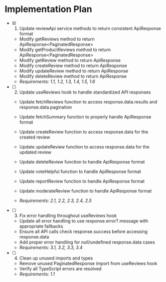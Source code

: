 # Implementation Plan

- [x] 1. Update reviewApi service methods to return consistent ApiResponse format


  - Modify getReviews method to return ApiResponse<PaginatedResponse<Review>>
  - Modify getProductReviews method to return ApiResponse<PaginatedResponse<Review>>
  - Modify getReview method to return ApiResponse<Review>
  - Modify createReview method to return ApiResponse<Review>
  - Modify updateReview method to return ApiResponse<Review>
  - Modify deleteReview method to return ApiResponse<void>
  - _Requirements: 1.1, 1.2, 1.3, 1.4, 1.5, 1.6_



- [ ] 2. Update useReviews hook to handle standardized API responses
  - Update fetchReviews function to access response.data.results and response.data.pagination
  - Update fetchSummary function to properly handle ApiResponse format
  - Update createReview function to access response.data for the created review
  - Update updateReview function to access response.data for the updated review
  - Update deleteReview function to handle ApiResponse<void> format
  - Update voteHelpful function to handle ApiResponse format
  - Update reportReview function to handle ApiResponse format


  - Update moderateReview function to handle ApiResponse format
  - _Requirements: 2.1, 2.2, 2.3, 2.4, 2.5_

- [ ] 3. Fix error handling throughout useReviews hook



  - Update all error handling to use response.error?.message with appropriate fallbacks
  - Ensure all API calls check response.success before accessing response.data
  - Add proper error handling for null/undefined response.data cases
  - _Requirements: 3.1, 3.2, 3.3, 3.4_

- [ ] 4. Clean up unused imports and types
  - Remove unused PaginatedResponse import from useReviews hook
  - Verify all TypeScript errors are resolved
  - _Requirements: 1.1_